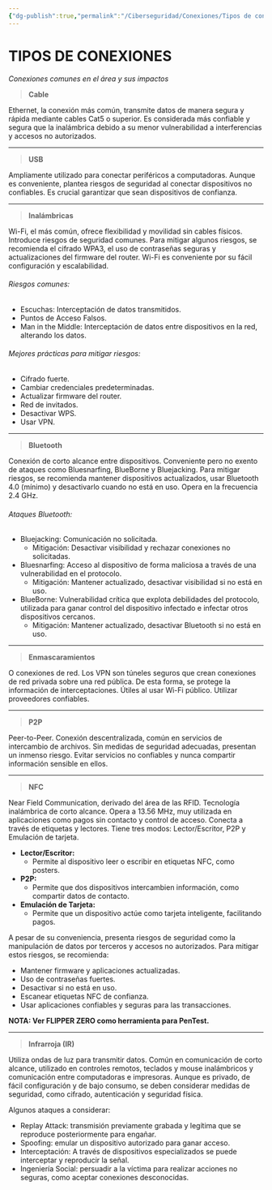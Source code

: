 ```yaml
---
{"dg-publish":true,"permalink":"/Ciberseguridad/Conexiones/Tipos de conexiones/"}
---
```


# TIPOS DE CONEXIONES
_Conexiones comunes en el área y sus impactos_

> **Cable**

Ethernet, la conexión más común, transmite datos de manera segura y rápida mediante cables Cat5 o superior. Es considerada más confiable y segura que la inalámbrica debido a su menor vulnerabilidad a interferencias y accesos no autorizados.

---

> **USB**

Ampliamente utilizado para conectar periféricos a computadoras. Aunque es conveniente, plantea riesgos de seguridad al conectar dispositivos no confiables. Es crucial garantizar que sean dispositivos de confianza.

---

> **Inalámbricas**

Wi-Fi, el más común, ofrece flexibilidad y movilidad sin cables físicos. Introduce riesgos de seguridad comunes. Para mitigar algunos riesgos, se recomienda el cifrado WPA3, el uso de contraseñas seguras y actualizaciones del firmware del router. Wi-Fi es conveniente por su fácil configuración y escalabilidad.

###### Riesgos comunes:
- Escuchas: Interceptación de datos transmitidos.
- Puntos de Acceso Falsos.
- Man in the Middle: Interceptación de datos entre dispositivos en la red, alterando los datos.

###### Mejores prácticas para mitigar riesgos:
- Cifrado fuerte.
- Cambiar credenciales predeterminadas.
- Actualizar firmware del router.
- Red de invitados.
- Desactivar WPS.
- Usar VPN.

---

> **Bluetooth**

Conexión de corto alcance entre dispositivos. Conveniente pero no exento de ataques como Bluesnarfing, BlueBorne y Bluejacking. Para mitigar riesgos, se recomienda mantener dispositivos actualizados, usar Bluetooth 4.0 (mínimo) y desactivarlo cuando no está en uso. Opera en la frecuencia 2.4 GHz.

###### Ataques Bluetooth:
- Bluejacking: Comunicación no solicitada.
  - Mitigación: Desactivar visibilidad y rechazar conexiones no solicitadas.
- Bluesnarfing: Acceso al dispositivo de forma maliciosa a través de una vulnerabilidad en el protocolo.
  - Mitigación: Mantener actualizado, desactivar visibilidad si no está en uso.
- BlueBorne: Vulnerabilidad crítica que explota debilidades del protocolo, utilizada para ganar control del dispositivo infectado e infectar otros dispositivos cercanos.
  - Mitigación: Mantener actualizado, desactivar Bluetooth si no está en uso.

---

> **Enmascaramientos**

O conexiones de red. Los VPN son túneles seguros que crean conexiones de red privada sobre una red pública. De esta forma, se protege la información de interceptaciones. Útiles al usar Wi-Fi público. Utilizar proveedores confiables.

---

> **P2P**

Peer-to-Peer. Conexión descentralizada, común en servicios de intercambio de archivos. Sin medidas de seguridad adecuadas, presentan un inmenso riesgo. Evitar servicios no confiables y nunca compartir información sensible en ellos.

---

> **NFC**

Near Field Communication, derivado del área de las RFID. Tecnología inalámbrica de corto alcance. Opera a 13.56 MHz, muy utilizada en aplicaciones como pagos sin contacto y control de acceso. Conecta a través de etiquetas y lectores. Tiene tres modos: Lector/Escritor, P2P y Emulación de tarjeta.

- **Lector/Escritor:**
  - Permite al dispositivo leer o escribir en etiquetas NFC, como posters.
- **P2P:**
  - Permite que dos dispositivos intercambien información, como compartir datos de contacto.
- **Emulación de Tarjeta:**
  - Permite que un dispositivo actúe como tarjeta inteligente, facilitando pagos.

A pesar de su conveniencia, presenta riesgos de seguridad como la manipulación de datos por terceros y accesos no autorizados. Para mitigar estos riesgos, se recomienda:
- Mantener firmware y aplicaciones actualizadas.
- Uso de contraseñas fuertes.
- Desactivar si no está en uso.
- Escanear etiquetas NFC de confianza.
- Usar aplicaciones confiables y seguras para las transacciones.

**NOTA: Ver FLIPPER ZERO como herramienta para PenTest.**

---

> **Infrarroja (IR)**

Utiliza ondas de luz para transmitir datos. Común en comunicación de corto alcance, utilizado en controles remotos, teclados y mouse inalámbricos y comunicación entre computadoras e impresoras. Aunque es privado, de fácil configuración y de bajo consumo, se deben considerar medidas de seguridad, como cifrado, autenticación y seguridad física.

Algunos ataques a considerar:
- Replay Attack: transmisión previamente grabada y legítima que se reproduce posteriormente para engañar.
- Spoofing: emular un dispositivo autorizado para ganar acceso.
- Interceptación: A través de dispositivos especializados se puede interceptar y reproducir la señal.
- Ingeniería Social: persuadir a la víctima para realizar acciones no seguras, como aceptar conexiones desconocidas.

